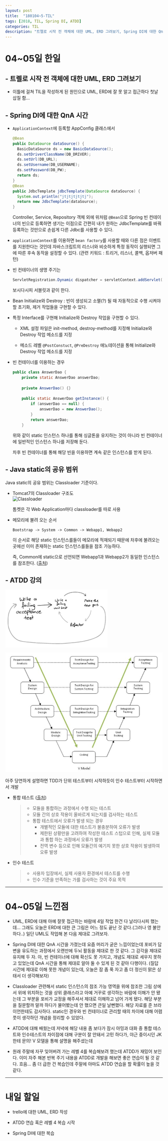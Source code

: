 ```yaml
---
layout: post
title:  "180104~5-TIL"
tags: [2018, TIL, Spring DI, ATDD]
categories: TIL
description: "트렐로 시작 전 객체에 대한 UML, ERD 그려보기, Spring DI에 대한 QnA 시간, Classloader, ATDD 강의"
---
```


04~05일 한일
============

## - 트렐로 시작 전 객체에 대한 UML, ERD 그려보기
- 이틀에 걸쳐 TIL을 작성하게 된 원인으로 UML, ERD에 잘 못 알고 접근하다 첫날 삽질 함...

## - Spring DI에 대한 QnA 시간  
  - `ApplicationContext`에 등록할 AppConfig 클래스에서  

    ```java
    @Bean
    public DataSource dataSource() {
      BasicDataSource ds = new BasicDataSource();
      ds.setDriverClassName(DB_DRIVER);
      ds.setUrl(DB_URL);
      ds.setUsername(DB_USERNAME);
      ds.setPassword(DB_PW);
      return ds;
    }
    @Bean
    public JdbcTemplate jdbcTemplate(DataSource dataSource) {
      System.out.println("jtjtjtjtjtj");
      return new JdbcTemplate(dataSource);
    }
    ```  

    Controller, Service, Repository 객체 외에 위처럼 `@Bean`으로 Spring 빈 컨테이너의 빈으로 등록하면 생기는 이점으로 간편히 내가 원하는 JdbcTemplate를 바꿔 등록하는 것만으로 손쉽게 다른 Jdbc를 사용할 수 있다.   

  - `applicationContext`를 이용하면 `bean factory`를 사용할 때와 다른 점은 이벤트를 지원한다는 것인데 자바스크립트의 리스너와 비슷하게 특정 동작이 실행되면 그에 따른 후속 동작을 설정할 수 있다. (관련 키워드 : 트리거, 리스너, 콜백, 옵저버 패턴)   

  - 빈 컨테이너의 생명 주기는  
    ```java
    ServletRegistration.Dynamic dispatcher = servletContext.addServlet("next", new DispatcherServlet(webContext));
    ```  

    보시다시피 서블릿과 같이 한다.  

  - Bean Initialize와 Destroy : 빈이 생성되고 소멸(?) 될 때 자동적으로 수행 시켜야 할 초기화, 제거 작업들을 구현할 수 있다.  

  - 특정 Interface를 구현해 Initialize와 Destroy 작업을 구현할 수 있다.   

    - XML 설정 파일은 init-method, destroy-method를 지정해 Initialize와 Destroy 작업 메소드를 지정  

    - 메소드 레벨 `@PostConstuct`, `@PreDestroy` 애노테이션을 통해 Initialize와 Destroy 작업 메소드를 지정  

  - 빈 컨테이너를 이용하는 경우

    ```java
    public class AnswerDao {
    	private static AnswerDao answerDao;

    	private AnswerDao() {}

    	public static AnswerDao getInstance() {
    		if (answerDao == null) {
    			answerDao = new AnswerDao();
    		}
    		return answerDao;
    	}
    ```  

    위와 같이 static 인스턴스 하나를 통해 싱글톤을 유지하는 것이 아니라 빈 컨테이너에 일반적인 인스턴스 하나를 저장해 둔다.  

    차후 빈 컨테이너를 통해 해당 빈을 이용하면 계속 같은 인스턴스를 받게 된다.  

## - Java static의 공유 범위

  Java static의 공유 범위는 Classloader 기준이다.  

  - Tomcat7의 Classloader 구조도    
  ![Classloader](http://cfile210.uf.daum.net/image/2642883F54CF5ECE0563B9)  

    톰켓은 각 Web Application마다 classloader를 따로 사용  

  - 메모리에 불려 오는 순서  

    ```
    Bootstrap -> System -> Common -> Webapp1, Webapp2
    ```  

    이 순서로 해당 static 인스턴스를들이 메모리에 적재되기 때문에 차후에 불려오는 곳에선 이미 존재하는 static 인스턴스를들을 참조 가능하다.

    즉, Common에 static으로 선언되면 Webapp1과 Webapp2가 동일한 인스턴스를 참조한다. ([출처](http://enterkey.tistory.com/m/300))  



## - ATDD 강의  

  ![atdd](/images/til/atdd.png)  

  ![VModel](/images/til/VModel.JPG)  

  아주 당연하게 설명하면 TDD가 단위 테스트부터 시작하듯이 인수 테스트부터 시작하면서 개발  

  - 통합 테스트 ([출처](http://www.splex.co.kr/software-test-level))  

    > - 모듈을 통합하는 과정에서 수행 되는 테스트  
    >  - 모듈 간의 상호 작용이 올바르게 되는지를 검사하는 테스트  
    >  - 통합 테스트에서 오류가 발생 되는 경우  
    >    - 개별적인 모듈에 대한 테스트가 불충분하여 오류가 발생  
    >    - 제한된 상황만을 고려하여 작성한 테스트 스텁으로 인해, 실제 모듈과 통합 하는 과정에서 오류가 발생  
    >    - 전역 변수 등으로 인해 모듈간의 예기치 못한 상호 작용이 발생하여 오류 발생  

  - 인수 테스트  

    > - 사용자 입장에서, 실제 사용자 환경에서 테스트를 수행  
    > - 인수 기준을 만족하는 가를 검사하는 것이 주요 목적  

---

04~05일 느낀점
=============

- UML, ERD에 대해 아예 잘못 접근하는 바람에 4일 작업 한건 다 날리다시피 했는데... 그래도 오늘은 ERD에 대한 큰 그림은 어느 정도 끝난 것 같다.(그러나 영 불안하다..) 일단 UML도 작업해 본 다음 제대로 그려보자.

- Spring DI에 대한 QnA 시간을 가졌는데 요즘 머리가 굳은 느낌이었는데 포비가 답변을 유도하는 과정에서 오랜만에 두뇌 활동을 제대로 한 것 같다. 그 감각을 제대로 유지해 두 자. 아, 빈 컨테이너에 대해 확신도 못 가지고, 개념도 제대로 세우지 못하고 있었는데 QnA 시간을 통해 제대로 알아 둘 수 있게 된 것 같아 다행이다.
(질답 시간에 제대로 이해 못한 개념이 있는데, 오늘은 잠 좀 푹 자고 좀 더 정신이 맑은 상태서 더 생각해보자)  

- Classloader 관련해서 static 인스턴스의 참조 가능 영역을 위에 참조한 그림 상에서 위에 위치하는 것을 상위 클래스라고 아예 거꾸로 생각하는 바람에 이해가 안 됐는데 그 부분을 포비가 교정을 해주셔서 제대로 이해하고 넘어 가게 됐다. 해당 부분을 질문할까 말까 하다가 물어봤는데 안 했으면 큰일 날뻔했다. 해당 자료를 준 브라이언한테도 감사하다. static인 경우와 빈 컨테이너로 관리할 때의 차이에 대해 어렴풋이 생각하던 개념을 정리할 수 있었다.

- ATDD에 대해 배웠는데 저녁에 해당 내용 좀 보다가 잠시 아밍과 대화 중 통합 테스트와 인수테스트의 차이점에 대해 구분이 잘 안돼서 고민 하다가, 야근 중이시던 JK한테 문의! V 모델을 통해 설명을 해주셨는데  

- 원래 주말에 자꾸 잊어버려 가는 레벨 4를 복습해보려 했는데 ATDD가 재밌어 보인다. 이미 자주 해본 반복 주기 내용을 ATDD로 개발을 해보면 좋은 연습이 될 것 같다. 흐음... 좀 더 급한 건 복습인데 주말에 아마도 ATDD 연습을 할 확률이 높을 것 같다.

---

내일 할일
=========

- trello에 대한 UML, ERD 작성  

- ATDD 연습 혹은 레벨 4 복습 시작  

- Spring DI에 대한 복습  
